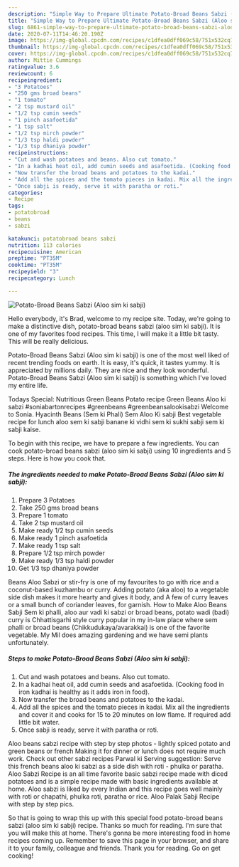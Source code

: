 ```yaml
---
description: "Simple Way to Prepare Ultimate Potato-Broad Beans Sabzi (Aloo sim ki sabji)"
title: "Simple Way to Prepare Ultimate Potato-Broad Beans Sabzi (Aloo sim ki sabji)"
slug: 6861-simple-way-to-prepare-ultimate-potato-broad-beans-sabzi-aloo-sim-ki-sabji
date: 2020-07-11T14:46:20.190Z
image: https://img-global.cpcdn.com/recipes/c1dfea0dff069c58/751x532cq70/potato-broad-beans-sabzi-aloo-sim-ki-sabji-recipe-main-photo.jpg
thumbnail: https://img-global.cpcdn.com/recipes/c1dfea0dff069c58/751x532cq70/potato-broad-beans-sabzi-aloo-sim-ki-sabji-recipe-main-photo.jpg
cover: https://img-global.cpcdn.com/recipes/c1dfea0dff069c58/751x532cq70/potato-broad-beans-sabzi-aloo-sim-ki-sabji-recipe-main-photo.jpg
author: Mittie Cummings
ratingvalue: 3.6
reviewcount: 6
recipeingredient:
- "3 Potatoes"
- "250 gms broad beans"
- "1 tomato"
- "2 tsp mustard oil"
- "1/2 tsp cumin seeds"
- "1 pinch asafoetida"
- "1 tsp salt"
- "1/2 tsp mirch powder"
- "1/3 tsp haldi powder"
- "1/3 tsp dhaniya powder"
recipeinstructions:
- "Cut and wash potatoes and beans. Also cut tomato."
- "In a kadhai heat oil, add cumin seeds and asafoetida. (Cooking food in iron kadhai is healthy as it adds iron in food)."
- "Now transfer the broad beans and potatoes to the kadai."
- "Add all the spices and the tomato pieces in kadai. Mix all the ingredients and cover it and cooks for 15 to 20 minutes on low flame. If required add little bit water."
- "Once sabji is ready, serve it with paratha or roti."
categories:
- Recipe
tags:
- potatobroad
- beans
- sabzi

katakunci: potatobroad beans sabzi 
nutrition: 113 calories
recipecuisine: American
preptime: "PT35M"
cooktime: "PT35M"
recipeyield: "3"
recipecategory: Lunch

---
```



![Potato-Broad Beans Sabzi (Aloo sim ki sabji)](https://img-global.cpcdn.com/recipes/c1dfea0dff069c58/751x532cq70/potato-broad-beans-sabzi-aloo-sim-ki-sabji-recipe-main-photo.jpg)

Hello everybody, it's Brad, welcome to my recipe site. Today, we're going to make a distinctive dish, potato-broad beans sabzi (aloo sim ki sabji). It is one of my favorites food recipes. This time, I will make it a little bit tasty. This will be really delicious.

Potato-Broad Beans Sabzi (Aloo sim ki sabji) is one of the most well liked of recent trending foods on earth. It is easy, it's quick, it tastes yummy. It is appreciated by millions daily. They are nice and they look wonderful. Potato-Broad Beans Sabzi (Aloo sim ki sabji) is something which I've loved my entire life.

Todays Special: Nutritious Green Beans Potato recipe Green Beans Aloo ki sabzi #soniabartonrecipes #greenbeans #greenbeansalookisabzi Welcome to Sonia. Hyacinth Beans (Sem ki Phali) Sem Aloo Ki sabji Best vegetable recipe for lunch aloo sem ki sabji banane ki vidhi sem ki sukhi sabji sem ki sabji kaise.


To begin with this recipe, we have to prepare a few ingredients. You can cook potato-broad beans sabzi (aloo sim ki sabji) using 10 ingredients and 5 steps. Here is how you cook that.

<!--inarticleads1-->

##### The ingredients needed to make Potato-Broad Beans Sabzi (Aloo sim ki sabji):

1. Prepare 3 Potatoes
1. Take 250 gms broad beans
1. Prepare 1 tomato
1. Take 2 tsp mustard oil
1. Make ready 1/2 tsp cumin seeds
1. Make ready 1 pinch asafoetida
1. Make ready 1 tsp salt
1. Prepare 1/2 tsp mirch powder
1. Make ready 1/3 tsp haldi powder
1. Get 1/3 tsp dhaniya powder


Beans Aloo Sabzi or stir-fry is one of my favourites to go with rice and a coconut-based kuzhambu or curry. Adding potato (aka aloo) to a vegetable side dish makes it more hearty and gives it body, and A few of curry leaves or a small bunch of coriander leaves, for garnish. How to Make Aloo Beans Sabji Sem ki phalli, aloo aur vadi ki sabzi or broad beans, potato wadi (badi) curry is Chhattisgarhi style curry popular in my in-law place where sem phalli or broad beans (Chikkudukaya/avarakkai) is one of the favorite vegetable. My Mil does amazing gardening and we have semi plants unfortunately. 

<!--inarticleads2-->

##### Steps to make Potato-Broad Beans Sabzi (Aloo sim ki sabji):

1. Cut and wash potatoes and beans. Also cut tomato.
1. In a kadhai heat oil, add cumin seeds and asafoetida. (Cooking food in iron kadhai is healthy as it adds iron in food).
1. Now transfer the broad beans and potatoes to the kadai.
1. Add all the spices and the tomato pieces in kadai. Mix all the ingredients and cover it and cooks for 15 to 20 minutes on low flame. If required add little bit water.
1. Once sabji is ready, serve it with paratha or roti.


Aloo beans sabzi recipe with step by step photos - lightly spiced potato and green beans or french Making it for dinner or lunch does not require much work. Check out other sabzi recipes Parwal ki Serving suggestion: Serve this french beans aloo ki sabzi as a side dish with roti - phulka or paratha. Aloo Sabzi Recipe is an all time favorite basic sabzi recipe made with diced potatoes and is a simple recipe made with basic ingredients available at home. Aloo sabzi is liked by every Indian and this recipe goes well mainly with roti or chapathi, phulka roti, paratha or rice. Aloo Palak Sabji Recipe with step by step pics. 

So that is going to wrap this up with this special food potato-broad beans sabzi (aloo sim ki sabji) recipe. Thanks so much for reading. I'm sure that you will make this at home. There's gonna be more interesting food in home recipes coming up. Remember to save this page in your browser, and share it to your family, colleague and friends. Thank you for reading. Go on get cooking!
